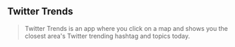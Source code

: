 ## Twitter Trends

> Twitter Trends is an app where you click on a map and shows you the closest area's Twitter trending hashtag and topics today.
